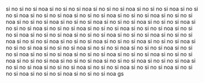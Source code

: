si no si no si noa
si no si no si noa
si no si no si noa
si no si no si noa
si no si no si noa
si no si no si noa
si no si no si noa
si no si no si noa
si no si no si noa
si no si no si noa
si no si no si noa
si no si no si noa
si no si no si noa
si no si no si noa
si no si no si noa
si no si no si noa
si no si no si noa
si no si no si noa
si no si no si noa
si no si no si noa
si no si no si noa
si no si no si noa
si no si no si noa
si no si no si noa
si no si no si noa
si no si no si noa
si no si no si noa
si no si no si noa
si no si no si noa
si no si no si noa
si no si no si noa
si no si no si noa
si no si no si noa
si no si no si noa
si no si no si noa
si no si no si noa
si no si no si noa
si no si no si noa
si no si no si noa
si no si no si noa
si no si no si noa
si no si no si noa
si no si no si noa
si no si no si noa
si no si no si noa
si no si no si noa gs

